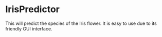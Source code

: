 # IrisPredictor
This will predict the species of the Iris flower.
It is easy to use due to its friendly GUI interface.